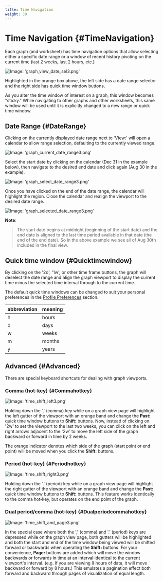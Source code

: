 ```yaml
---
title: Time Navigation
weight: 30
---
```


# Time Navigation {#TimeNavigation}

Each graph (and worksheet) has time navigation options that allow selecting either a specific date range or a window of recent history pivoting on the current time (last 2 weeks, last 2 hours, etc.)

![Image: 'graph_view_date_sel3.png'](/images/circonus/graph_view_date_sel3.png)

Highlighted in the orange box above, the left side has a date range selector and the right side has quick time window buttons.

As you alter the time window of interest on a graph, this window becomes "sticky." While navigating to other graphs and other worksheets, this same window will be used until it is explicitly changed to a new range or quick time window.


## Date Range {#DateRange}

Clicking on the currently displayed date range next to 'View:' will open a calendar to allow range selection, defaulting to the currently viewed range.

![Image: 'graph_current_date_range3.png'](/images/circonus/graph_current_date_range3.png)

Select the start date by clicking on the calendar (Dec 31 in the example below), then navigate to the desired end date and click again (Aug 30 in the example).

![Image: 'graph_select_date_range3.png'](/images/circonus/graph_select_date_range3.png)

Once you have clicked on the end of the date range, the calendar will highlight the region. Close the calendar and realign the viewport to the desired date range.

![Image: 'graph_selected_date_range3.png'](/images/circonus/graph_selected_date_range3.png)

**Note**:
> The start date begins at midnight (beginning of the start date) and the end date is aligned to the last time period available in that date (the end of the end date).  So in the above example we see all of Aug 30th included in the final view.


## Quick time window {#Quicktimewindow}

By clicking on the '2d', '1w', or other time frame buttons, the graph will deselect the date range and align the graph viewport to display the current time minus the selected time interval through to the current time.

The default quick time windows can be changed to suit your personal preferences in the [Profile Preferences](/circonus/administration/user-profile#Preferences) section.


| abbreviation | meaning |
|---|---|
|            h | hours   |
|            d | days    |
|            w | weeks   |
|            m | months  |
|            y | years   |


## Advanced {#Advanced}

There are special keyboard shortcuts for dealing with graph viewports.


### Comma (hot-key) {#Commahotkey}

![Image: 'time_shift_left3.png'](/images/circonus/time_shift_left3.png)

Holding down the ',' (comma) key while on a graph view page will highlight the left gutter of the viewport with an orange band and change the **Past:** quick time window buttons to **Shift:** buttons. Now, instead of clicking on '2w' to set the viewport to the last two weeks, you can click on the left and right arrows adjacent to the '2w' to move the left side of the graph backward or forward in time by 2 weeks.

The orange indicator denotes which side of the graph (start point or end point) will be moved when you click the **Shift:** buttons.


### Period (hot-key) {#Periodhotkey}

![Image: 'time_shift_right3.png'](/images/circonus/time_shift_right3.png)

Holding down the '.' (period) key while on a graph view page will highlight the right gutter of the viewport with an orange band and change the **Past:** quick time window buttons to **Shift:** buttons.  This feature works identically to the comma hot-key, but operates on the end point of the graph.


### Dual period/comma (hot-key) {#Dualperiodcommahotkey}

![Image: 'time_shift_and_page3.png'](/images/circonus/time_shift_and_page3.png)

In the special case where both the ',' (comma) and '.' (period) keys are depressed while on the graph view page, both gutters will be highlighted and both the start and end of the time window being viewed will be shifted forward or backwards when operating the **Shift:** buttons.  For your convenience, **Page:** buttons are added which will move the window backwards or forwards in time at an interval identical to the current viewport's interval. (e.g. If you are viewing 8 hours of data, it will move backward or forward by 8 hours.)  This emulates a pagination effect both forward and backward through pages of visualization of equal length.
